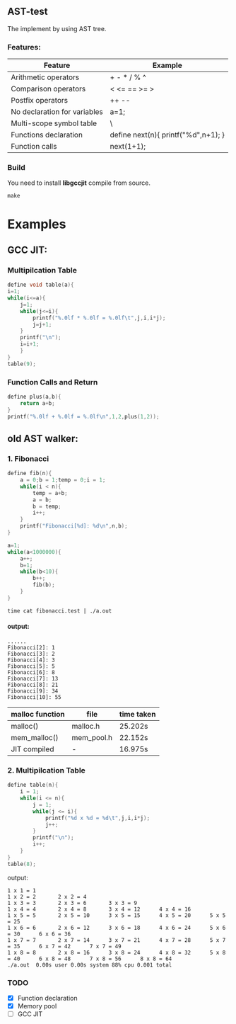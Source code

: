 ## AST-test

The implement by using AST tree.

### Features:

| Feature                      | Example                               |
|------------------------------|---------------------------------------|
| Arithmetic operators        | + - * / % ^                           |
| Comparison operators        | < <= == >= >                          |
| Postfix operators           | ++ --                                 |
| No declaration for variables | a=1;                                  |
| Multi-scope symbol table     | \                                     |
| Functions declaration        | define next(n){ printf("%d",n+1); }   |
| Function calls               | next(1+1);                            |

### Build

You need to install **libgccjit** compile from source.

`make`

# Examples

## GCC JIT:
### Multipilcation Table
```C
define void table(a){
i=1;
while(i<=a){
	j=1;
	while(j<=i){
		printf("%.0lf * %.0lf = %.0lf\t",j,i,i*j);
		j=j+1;
	}
	printf("\n");
	i=i+1;
	}
}
table(9);
```

### Function Calls and Return
```C
define plus(a,b){
    return a+b;
}
printf("%.0lf + %.0lf = %.0lf\n",1,2,plus(1,2));
```

## old AST walker:

### 1. Fibonacci

``` C
define fib(n){
    a = 0;b = 1;temp = 0;i = 1;
    while(i < n){
        temp = a+b;
        a = b;
        b = temp;
        i++;
    }
    printf("Fibonacci[%d]: %d\n",n,b);
}

a=1;
while(a<1000000){
    a++;
    b=1;
    while(b<10){
        b++;
        fib(b);
    }
}
```

`time cat fibonacci.test | ./a.out`

#### output:
```
......
Fibonacci[2]: 1
Fibonacci[3]: 2
Fibonacci[4]: 3
Fibonacci[5]: 5
Fibonacci[6]: 8
Fibonacci[7]: 13
Fibonacci[8]: 21
Fibonacci[9]: 34
Fibonacci[10]: 55

```

|malloc function| file     |time taken |
|---------------|----------|-----------|
|malloc()       |malloc.h  |25.202s    |
|mem_malloc()   |mem_pool.h|22.152s    |
|JIT compiled   |-         |16.975s    |

### 2. Multipilcation Table

```C
define table(n){
    i = 1;
    while(i <= n){
        j = 1;
        while(j <= i){
            printf("%d x %d = %d\t",j,i,i*j);
            j++;
        }
        printf("\n");
        i++;
    }
}
table(8);
```

output:
```
1 x 1 = 1
1 x 2 = 2       2 x 2 = 4
1 x 3 = 3       2 x 3 = 6       3 x 3 = 9
1 x 4 = 4       2 x 4 = 8       3 x 4 = 12      4 x 4 = 16
1 x 5 = 5       2 x 5 = 10      3 x 5 = 15      4 x 5 = 20      5 x 5 = 25
1 x 6 = 6       2 x 6 = 12      3 x 6 = 18      4 x 6 = 24      5 x 6 = 30      6 x 6 = 36
1 x 7 = 7       2 x 7 = 14      3 x 7 = 21      4 x 7 = 28      5 x 7 = 35      6 x 7 = 42      7 x 7 = 49
1 x 8 = 8       2 x 8 = 16      3 x 8 = 24      4 x 8 = 32      5 x 8 = 40      6 x 8 = 48      7 x 8 = 56      8 x 8 = 64
./a.out  0.00s user 0.00s system 88% cpu 0.001 total
```

### TODO

- [x] Function declaration
- [x] Memory pool
- [ ] GCC JIT